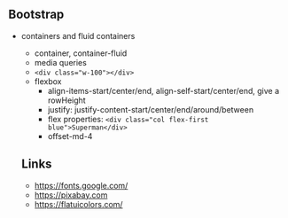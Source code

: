 ## Bootstrap
- containers and fluid containers
  - container, container-fluid
  - media queries
  - ``` <div class="w-100"></div> ```
  - flexbox
    - align-items-start/center/end, align-self-start/center/end, give a rowHeight
    - justify: justify-content-start/center/end/around/between
    - flex properties: ``` <div class="col flex-first blue">Superman</div> ```
    - offset-md-4
  
  
  
  
  ## Links
    - https://fonts.google.com/
    - https://pixabay.com
    - https://flatuicolors.com/
